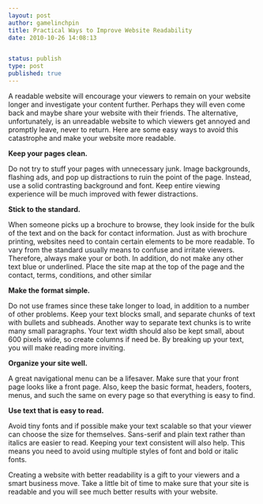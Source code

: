 ```yaml
---
layout: post
author: gamelinchpin
title: Practical Ways to Improve Website Readability
date: 2010-10-26 14:08:13


status: publish
type: post
published: true
---
```

A readable website will encourage your viewers to remain on your website
longer and investigate your content further. Perhaps they will even come
back and maybe share your website with their friends. The alternative,
unfortunately, is an unreadable website to which viewers get annoyed and
promptly leave, never to return. Here are some easy ways to avoid this
catastrophe and make your website more readable.

**Keep your pages clean.**

Do not try to stuff your pages with unnecessary junk. Image backgrounds,
flashing ads, and pop up
distractions to ruin the point of the page. Instead, use a solid
contrasting background and font. Keep
entire viewing experience will be much improved with fewer distractions.

**Stick to the standard.**

When someone picks up a brochure to browse, they look inside for the
bulk of the text and on the back for contact information. Just as with
brochure printing, websites need to contain certain elements to be more
readable. To vary from the standard usually means to confuse and
irritate viewers. Therefore, always make your
or both. In addition, do not make any other text blue or underlined.
Place the site map at the top of the page and the contact, terms,
conditions, and other similar

**Make the format simple.**

Do not use frames since these take longer to load, in addition to a
number of other problems. Keep your text blocks small, and separate
chunks of text with bullets and subheads. Another way to separate text
chunks is to write many small paragraphs. Your text width should also be
kept small, about 600 pixels wide, so create columns if need be. By
breaking up your text, you will make reading more inviting.

**Organize your site well.**

A great navigational menu can be a lifesaver. Make sure that your front
page looks like a front page. Also, keep the basic format, headers,
footers, menus, and such the same on every page so that everything is
easy to find.

**Use text that is easy to read.**

Avoid tiny fonts and if possible make your text scalable so that your
viewer can choose the size for themselves. Sans-serif and plain text
rather than italics are easier to read. Keeping your text consistent
will also help. This means you need to avoid using multiple styles of
font and bold or italic fonts.

Creating a website with better readability is a gift to your viewers and
a smart business move. Take a little bit of time to make sure that your
site is readable and you will see much better results with your website.

 
